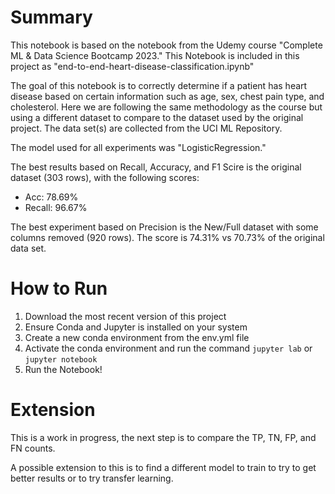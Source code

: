 # Summary  

This notebook is based on the notebook from the Udemy course "Complete ML & Data Science Bootcamp 2023." This Notebook is included in this project as "end-to-end-heart-disease-classification.ipynb"

The goal of this notebook is to correctly determine if a patient has heart disease based on certain information such as age, sex, chest pain type, and cholesterol. Here we are following the same methodology as the course but using a different dataset to compare to the dataset used by the original project. The data set(s) are collected from the UCI ML Repository.  

The model used for all experiments was "LogisticRegression."

The best results based on Recall, Accuracy, and F1 Scire is the original dataset (303 rows), with the following scores:  

- Acc: 78.69%  
- Recall: 96.67%  

The best experiment based on Precision is the New/Full dataset with some columns removed (920 rows).
The score is 74.31% vs 70.73% of the original data set.  


# How to Run  
1. Download the most recent version of this project
2. Ensure Conda and Jupyter is installed on your system
3. Create a new conda environment from the env.yml file
4. Activate the conda environment and run the command `jupyter lab` or `jupyter notebook`
5. Run the Notebook!

# Extension  

This is a work in progress, the next step is to compare the TP, TN, FP, and FN counts.  

A possible extension to this is to find a different model to train to try to get better results or to try transfer learning.  
